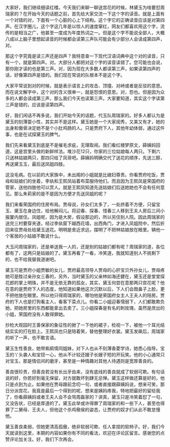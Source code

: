 
大家好，我们继续细读红楼。今天我们来聊一聊送宫花的时候，林黛玉为啥要怼周瑞家的？在开始今天的话题之前，首先给大家交流一下这个字的读音。就是上面有一个对错的对，下面有一个心脏的心上下结构。这个字它的正确读音应该是对第四声。在汉字圈儿，这个字这几年是以惊人的速度窜红，网友们都喜欢用这个字，流传的是相当之广，他甚至一度成为年度热词之一。但是这个字不能说全部人，大概八成以上脑子里想起读音的时候都会读第三声队可能会有少部分人会读成第四声，对。

那这个字究竟是读三声还是四声？我特意查一下现代汉语词典中这个对的读音，只有一个，就是第四声。对。大部分人都把对这个字的读音读错了。您可能也会说，那你刚才读的也是第三声。对，因为现在大多数人都读第三声，如果读第四声的话，好像第四声是错的。我们现在常说的队根本不是这个字。

大家平常说到对的时候，就是表示语言上的攻击、顶撞、对峙或者是反驳的意思。而在说文解字中，这个对的含义很单一，就是怨恨的意思。对，怨也。但是因为众多的人都会读成第三声，那么我们今天也读第三声。大家要知道，其实这个字读第三声是错的，应该是读第四声。

好，我们闲话不再多说，我们开始今天的话题，代玉队周瑞家的。好多人都认为是黛玉的刻薄耍小性，其实并不是这样。黛玉她是一个大家闺秀，又美又有才，她的出身和傲骨决定她不是个小肚鸡肠的人。只是贾府下人，其他年幼体弱，通过这件事，也是在试探黛玉的脾气。

我们先来看黛玉到底是不是催毛求疵，无理取闹。我们看红楼梦原文，薛姨妈回道，这是宫里头做的新鲜样法。堆沙花12只，你家的三位姑娘每人两只。下剩六只送林姑娘两只，那四只给了凤哥吧。薛姨妈明确交代了送花的顺序，先送三醇，再送黛玉玉，最后送凤姐四肢。

这没毛病。在以前的大家族中，未出阁的小姐就是比媳妇尊贵。你看贾府吃饭，贾母和姑娘们的坐着，李纨和王熙凤站着布菜服侍他们。而且因为王熙凤是荣国府的管家，送他四肢他可以赏人。就是王熙凤知道先送姑娘们后送她她也不会有任何意见。那么朱莉家的是不是因为方便才先送凤姐的呢？

我们来看荣国府的住房布局。贾母说，孙女们太多了，一处挤着不方便，只留宝玉、黛玉在身边住，给他解闷儿。将迎春、探春、惜春三人移到王夫人房后三间小报厦内居住。凤姐呢，因为是大房，假设那边的，所以另住别人院。因此周瑞家的送完三村要穿夹道，经过李纨窗下越西花墙，出西角门，才进入凤姐院中，然后折回来往贾母处给黛玉送花。明明是舍近求远，摆明了不把林姑娘放在眼里。辆他一个客居的小姑娘不敢说什么。

大玉问周瑞家的，还是单送我一人的，还是别的姑娘们都有呢？周瑞家的道，各位都有了，这两只是姑娘的了。黛玉再看了一看，冷笑道，我就知道别人不挑剩下的，也不给我替我道谢吧。

黛玉可是贾府小姐贾敏的女儿，贾府最高领导人贾母的心肝宝贝外孙女儿，贾母疼她可是胜过亲孙女三春的，另外，当时黛玉的父亲林如海还健在，黛玉还是堂堂探花郎的掌上明珠，并不是无依无靠的孤女，其实，黛玉何尝在意那两只宫花呢？他在意的是贾府下人的态度，他知道如果他这次沉默以后，下人们会蹬鼻子上脸，更不把他放在眼里。所以他只得周瑞家的，哪怕他是荣国府女主人王夫人的陪房。贾府的下人也是打狗看主人，看客下菜点儿。你看二小姐迎春懦弱下，人们都敢欺负她，把她房里的东西都能拿出去卖了。三小姐探春是有名的刺玫瑰，虽然是庶出的小姐，荣国府没有人敢得罪她。

抄检大观园时王善保家的象征性的掀了一下他的裙子，检视一下，被他一个耳光结结实实的打在脸上。王熙凤也只是陪着笑，替他整理好衣裳。黛玉发飙后，周瑞家的听了一声，也不敢言语。

黛玉生性善良，她带紫鹃情同姐妹，对下人也从不刻薄香菱学诗，她悉心指导。宝玉的丫头袭人和宝钗一心，他从不计较还嫂子长嫂子短的开玩笑。他的小心通常只对宝玉，那是情侣间的磨牙，甚至是一种情趣对其他人待遇则是宽厚善良的。

善良很珍贵，但善良若没有长出牙齿来，没有底线的善良就成了软弱可欺。有句话说的好，你若好到毫无保留，对方就敢坏到肆无忌惮。黛玉这样做还算是好的，他只是点到为止。如果他在贾母跟前念叨一句，或者直接跟薛姨妈说，想来可笑，那日分派宫花，我竟是最后一个得到的呢，想来是姨妈疼我，特地把最好的留给我了，你看薛姨妈或者王夫人会不会骂周磊家的？讲真，黛玉只是冷笑着怼了一句，又没告状，已经是厚道的了。黛玉此举或许得罪了周瑞家的和一些下人，甚至也得罪了二舅母、王夫人，但他这个杀鸡儆侯的姿态，让贾府的奴才们从此不敢怠慢他。

黛玉善良柔弱，但她更清高孤傲，绝非软弱可欺、任人拿捏的软柿子。好，我们今天就读到这里，本期的内容如果你有不同的看法，欢迎在评论区留言。感谢您的点赞评论加关注。好，我们下次再会。


